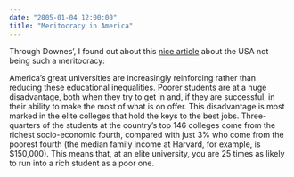 ```yaml
---
date: "2005-01-04 12:00:00"
title: "Meritocracy in America"
---
```




Through Downes&rsquo;, I found out about this [nice article](http://www.economist.com/node/3518560) about the USA not being such a meritocracy:

> 
America&rsquo;s great universities are increasingly reinforcing rather than reducing these educational inequalities. Poorer students are at a huge disadvantage, both when they try to get in and, if they are successful, in their ability to make the most of what is on offer. This disadvantage is most marked in the elite colleges that hold the keys to the best jobs. Three-quarters of the students at the country&rsquo;s top 146 colleges come from the richest socio-economic fourth, compared with just 3% who come from the poorest fourth (the median family income at Harvard, for example, is $150,000). This means that, at an elite university, you are 25 times as likely to run into a rich student as a poor one.


